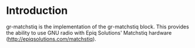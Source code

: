 # Introduction
gr-matchstiq is the implementation of the gr-matchstiq block.  This provides the ability to use GNU radio with Epiq Solutions' Matchstiq hardware (http://epiqsolutions.com/matchstiq).